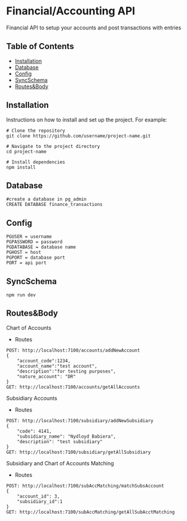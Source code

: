 # Financial/Accounting API

Financial API to setup your accounts and post transactions with entries

## Table of Contents

- [Installation](#installation)
- [Database](#database)
- [Config](#config)
- [SyncSchema](#syncSchema)
- [Routes&Body](#routesBody)


## Installation

Instructions on how to install and set up the project. For example:

```
# Clone the repository
git clone https://github.com/username/project-name.git

# Navigate to the project directory
cd project-name

# Install dependencies
npm install
```
## Database
```
#create a database in pg_admin
CREATE DATABASE finance_transactions
```
## Config
```
PGUSER = username
PGPASSWORD = password
PGDATABASE = database name
PGHOST = host
PGPORT = database port
PORT = api port
```
## SyncSchema
```
npm run dev
```

## Routes&Body

Chart of Accounts
* Routes
```
POST: http://localhost:7100/accounts/addNewAccount
{
    "account_code":1234,
    "account_name":"test account",
    "description":"for testing purposes",
    "nature_account": "DR"
}
GET: http://localhost:7100/accounts/getAllAccounts
```
Subsidiary Accounts
* Routes
```
POST: http://localhost:7100/subsidiary/addNewSubsidiary
{
    "code": 4141,
    "subsidiary_name": "Nydloyd Babiera",
    "description": "test subsidiary"
}
GET: http://localhost:7100/subsidiary/getAllSubsidiary
```
Subsidiary and Chart of Accounts Matching
* Routes
```
POST: http://localhost:7100/subAccMatching/matchSubsAccount
{
    "account_id": 3,
    "subsidiary_id":1
}
GET: http://localhost:7100/subAccMatching/getAllSubAcctMatching
```



